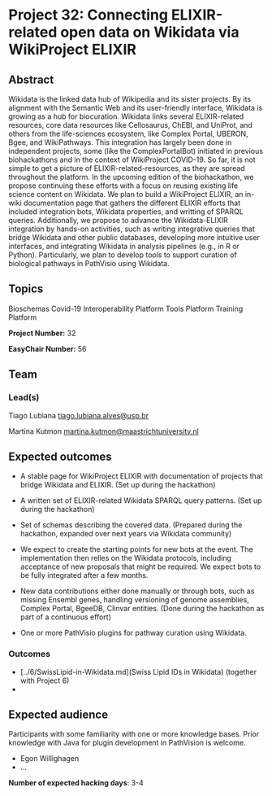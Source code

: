 # Project 32: Connecting ELIXIR-related open data on Wikidata via WikiProject ELIXIR

## Abstract

Wikidata is the linked data hub of Wikipedia and its sister projects. By its alignment with the Semantic Web and its user-friendly interface, Wikidata is growing as a hub for biocuration. Wikidata links several ELIXIR-related resources, core data resources like Cellosaurus, ChEBI, and UniProt, and others from the life-sciences ecosystem, like Complex Portal, UBERON, Bgee, and WikiPathways.
This integration has largely been done in independent projects, some (like the ComplexPortalBot) initiated in previous biohackathons and in the context of WikiProject COVID-19.
So far, it is not simple to get a picture of ELIXIR-related-resources, as they are spread throughout the platform. In the upcoming edition of the biohackathon, we propose continuing these efforts with a focus on reusing existing life science content on Wikidata. We plan to build a WikiProject ELIXIR, an in-wiki documentation page that gathers the different ELIXIR efforts that included integration bots, Wikidata properties, and writting of SPARQL queries. Additionally, we propose to advance the Wikidata-ELIXIR integration by hands-on activities, such as writing integrative queries that bridge Wikidata and other public databases, developing more intuitive user interfaces, and integrating Wikidata in analysis pipelines (e.g., in R or Python). Particularly, we plan to develop tools to support curation of biological pathways in PathVisio using Wikidata.

## Topics

Bioschemas
Covid-19
Interoperability Platform
Tools Platform
Training Platform

**Project Number:** 32

**EasyChair Number:** 56

## Team

### Lead(s)

Tiago Lubiana
tiago.lubiana.alves@usp.br

Martina Kutmon
martina.kutmon@maastrichtuniversity.nl

## Expected outcomes

- A stable page for WikiProject ELIXIR with documentation of projects that bridge Wikidata and ELIXIR.  (Set up during the hackathon)

- A written set of ELIXIR-related Wikidata SPARQL query patterns. (Set up during the hackathon)

- Set of schemas describing the covered data. (Prepared during the hackathon, expanded over next years via Wikidata community)

- We expect to create the starting points for new bots at the event. The implementation then relies on the Wikidata protocols, including acceptance of new proposals that might be required. We expect bots to be fully integrated after a few months.

- New data contributions either done manually or through bots, such as missing Ensembl genes, handling versioning of genome assemblies, Complex Portal, BgeeDB, Clinvar entities. (Done during the hackathon as part of a continuous effort)

- One or more PathVisio plugins for pathway curation using Wikidata.

### Outcomes

* [../6/SwissLipid-in-Wikidata.md](Swiss Lipid IDs in Wikidata) (together with Project 6)
* 

## Expected audience

Participants with some familiarity with one or more knowledge bases. Prior knowledge with Java for plugin development in PathVision is welcome.

* Egon Willighagen
* ...

**Number of expected hacking days**: 3-4

